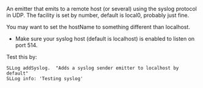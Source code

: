 An emitter that emits to a remote host (or several) using the syslog protocol in UDP.
The facility is set by number, default is local0, probably just fine.

You may want to set the hostName to something different than localhost.

- Make sure your syslog host (default is localhost) is enabled to listen on port 514.

Test this by:

	SLLog addSyslog.  "Adds a syslog sender emitter to localhost by default"
	SLLog info: 'Testing syslog'